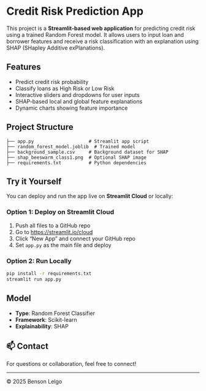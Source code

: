 
# Credit Risk Prediction App

This project is a **Streamlit-based web application** for predicting credit risk using a trained Random Forest model. It allows users to input loan and borrower features and receive a risk classification with an explanation using SHAP (SHapley Additive exPlanations).

## Features

- Predict credit risk probability
- Classify loans as High Risk or Low Risk
- Interactive sliders and dropdowns for user inputs
- SHAP-based local and global feature explanations
- Dynamic charts showing feature importance

## Project Structure

```
├── app.py                    # Streamlit app script
├── random_forest_model.joblib  # Trained model
├── background_sample.csv     # Background dataset for SHAP
├── shap_beeswarm_class1.png  # Optional SHAP image
├── requirements.txt          # Python dependencies
```

## Try it Yourself

You can deploy and run the app live on **Streamlit Cloud** or locally:

### Option 1: Deploy on Streamlit Cloud
1. Push all files to a GitHub repo
2. Go to https://streamlit.io/cloud
3. Click “New App” and connect your GitHub repo
4. Set `app.py` as the main file and deploy

### Option 2: Run Locally

```bash
pip install -r requirements.txt
streamlit run app.py
```

## Model

- **Type**: Random Forest Classifier
- **Framework**: Scikit-learn
- **Explainability**: SHAP

## 📫 Contact

For questions or collaboration, feel free to connect!

---
© 2025 Benson Lelgo
